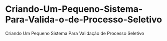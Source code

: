 # Criando-Um-Pequeno-Sistema-Para-Valida-o-de-Processo-Seletivo
Criando Um Pequeno Sistema Para Validação de Processo Seletivo
